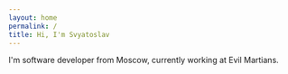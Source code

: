 ```yaml
---
layout: home
permalink: /
title: Hi, I'm Svyatoslav
---
```


I'm software developer from Moscow, currently working at Evil Martians.
